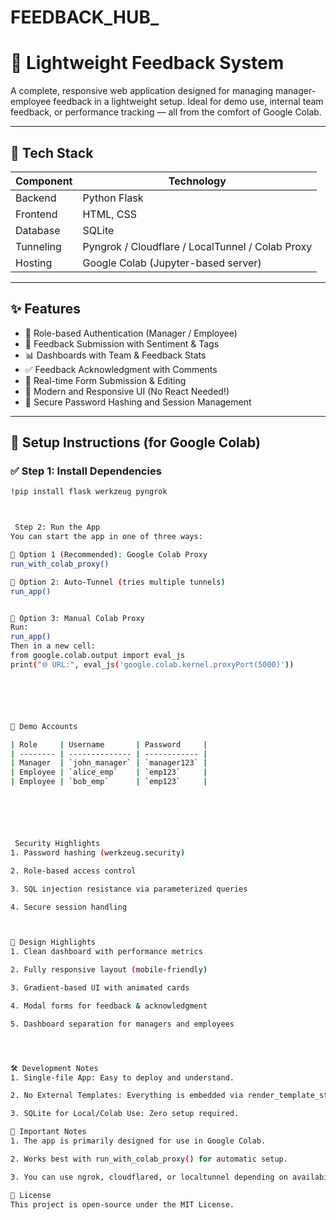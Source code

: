 # FEEDBACK_HUB_

# 🌟 Lightweight Feedback System

A complete, responsive web application designed for managing manager-employee feedback in a lightweight setup. Ideal for demo use, internal team feedback, or performance tracking — all from the comfort of Google Colab.

---

## 🔧 Tech Stack

| Component      | Technology         |
|----------------|--------------------|
| Backend        | Python Flask       |
| Frontend       | HTML, CSS          |
| Database       | SQLite             |
| Tunneling      | Pyngrok / Cloudflare / LocalTunnel / Colab Proxy |
| Hosting        | Google Colab (Jupyter-based server) |

---

## ✨ Features

- 👤 Role-based Authentication (Manager / Employee)
- 📝 Feedback Submission with Sentiment & Tags
- 📊 Dashboards with Team & Feedback Stats
- ✅ Feedback Acknowledgment with Comments
- 🔄 Real-time Form Submission & Editing
- 🎨 Modern and Responsive UI (No React Needed!)
- 🔐 Secure Password Hashing and Session Management

---

## 🚀 Setup Instructions (for Google Colab)

### ✅ Step 1: Install Dependencies

```bash
!pip install flask werkzeug pyngrok



 Step 2: Run the App
You can start the app in one of three ways:

🔹 Option 1 (Recommended): Google Colab Proxy
run_with_colab_proxy()

🔹 Option 2: Auto-Tunnel (tries multiple tunnels)
run_app()


🔹 Option 3: Manual Colab Proxy
Run:
run_app()
Then in a new cell:
from google.colab.output import eval_js
print("🌐 URL:", eval_js('google.colab.kernel.proxyPort(5000)'))






🧪 Demo Accounts

| Role     | Username       | Password     |
| -------- | -------------- | ------------ |
| Manager  | `john_manager` | `manager123` |
| Employee | `alice_emp`    | `emp123`     |
| Employee | `bob_emp`      | `emp123`     |






 Security Highlights
1. Password hashing (werkzeug.security)

2. Role-based access control

3. SQL injection resistance via parameterized queries

4. Secure session handling



📱 Design Highlights
1. Clean dashboard with performance metrics

2. Fully responsive layout (mobile-friendly)

3. Gradient-based UI with animated cards

4. Modal forms for feedback & acknowledgment

5. Dashboard separation for managers and employees




🛠️ Development Notes
1. Single-file App: Easy to deploy and understand.

2. No External Templates: Everything is embedded via render_template_string.

3. SQLite for Local/Colab Use: Zero setup required.

📌 Important Notes
1. The app is primarily designed for use in Google Colab.

2. Works best with run_with_colab_proxy() for automatic setup.

3. You can use ngrok, cloudflared, or localtunnel depending on availability.

📜 License
This project is open-source under the MIT License.



